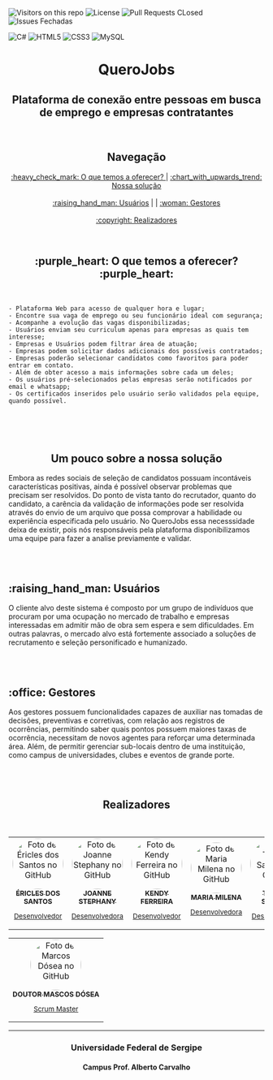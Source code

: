 ![Visitors on this repo](https://visitor-badge-reloaded.herokuapp.com/badge?page_id=marcosdosea.QueroJobs&color=55acb7&style=for-the-badge&logo=Github)
![License](https://img.shields.io/github/license/marcosdosea/QueroJobs?color=Blue&style=for-the-badge)
![Pull Requests CLosed](https://img.shields.io/github/issues-pr-closed/marcosdosea/QueroJObs?color=green&style=for-the-badge)
![Issues Fechadas](https://img.shields.io/github/issues-closed-raw/marcosdosea/QueroJobs?color=purple&style=for-the-badge)

![C#](https://img.shields.io/badge/Csharp-%23007ACC.svg?style=for-the-badge&logo=Csharp&logoColor=white)
![HTML5](https://img.shields.io/badge/html5-%23E34F26.svg?style=for-the-badge&logo=html5&logoColor=white)
![CSS3](https://img.shields.io/badge/css3-%231572B6.svg?style=for-the-badge&logo=css3&logoColor=white)
![MySQL](https://img.shields.io/badge/mysql-%23316192.svg?style=for-the-badge&logo=mysql&logoColor=white)

<h1 align=center> QueroJobs </h1>

<h2 align=center id="objetivo">  Plataforma de conexão entre pessoas em busca de emprego e empresas contratantes </h2>

<br>

<h2 align=center> Navegação </h2>
<p align="center">
 <a href="#objetivo"> :heavy_check_mark: O que temos a oferecer? </a> |
 <a href="#solucao"> :chart_with_upwards_trend: Nossa solução </a>  <br><br>
 <a href="#usuarios"> :raising_hand_man: Usuários</a> | |
 <a href="#gestores"> :woman: Gestores</a>  <br><br>
 <a href="#autor"> 	:copyright: Realizadores</a>
</p>


<br>
<h2 align=center id="objetivo">  :purple_heart: O que temos a oferecer? :purple_heart:</h2>
<br>

    - Plataforma Web para acesso de qualquer hora e lugar;
    - Encontre sua vaga de emprego ou seu funcionário ideal com segurança; 
    - Acompanhe a evolução das vagas disponibilizadas;
    - Usuários enviam seu curriculum apenas para empresas as quais tem interesse;
    - Empresas e Usuários podem filtrar área de atuação;
    - Empresas podem solicitar dados adicionais dos possíveis contratados;
    - Empresas poderão selecionar candidatos como favoritos para poder entrar em contato. 
    - Além de obter acesso a mais informações sobre cada um deles;
    - Os usuários pré-selecionados pelas empresas serão notificados por email e whatsapp;
    - Os certificados inseridos pelo usuário serão validados pela equipe, quando possível.


<br><br><br>


<h2 align=center id="solucao"> Um pouco sobre a nossa solução </h2>

   Embora as redes sociais de seleção de candidatos possuam incontáveis características positivas, ainda é possível observar problemas que precisam ser resolvidos. Do ponto de vista tanto do recrutador, quanto do candidato, a carência da validação de informações pode ser resolvida através do envio de um arquivo que possa comprovar a habilidade ou experiência especificada pelo usuário. No QueroJobs essa necesssidade deixa de existir, pois nós responsáveis pela plataforma disponibilizamos uma equipe para fazer a analise previamente e validar.

<br><br>

<h2 id="usuarios">  :raising_hand_man: Usuários</h2>

   O cliente alvo deste sistema é composto por um grupo de indivíduos que procuram por uma ocupação no mercado de trabalho e empresas interessadas em admitir mão de obra sem espera e sem dificuldades. Em outras palavras, o mercado alvo está fortemente associado a soluções de recrutamento e seleção personificado e humanizado.

<br><br>

<h2 id="gestores">:office: Gestores</h2>

   Aos gestores possuem funcionalidades capazes de auxiliar nas tomadas de decisões, preventivas e corretivas, com relação aos registros de ocorrências, permitindo saber quais pontos possuem maiores taxas de ocorrência, necessitam de novos agentes para reforçar uma determinada área. Além, de permitir gerenciar sub-locais dentro de uma instituição, como campus de universidades, clubes e eventos de grande porte.

<br><br>


<h2 id="autor" align=center>Realizadores </h2>
<br>
<table align="center">
  <tr>
    <td align="center">
      <a href="https://github.com/Ericles-Porty" target="_blank">
        <img style="border-radius:100px;" src="https://avatars.githubusercontent.com/u/67772327?v=4" width="100px;" alt="Foto de Éricles dos Santos no GitHub"/><br>
        <sub>
          <b>ÉRICLES DOS SANTOS</b>
          <p>Desenvolvedor</p>
        </sub>
      </a>
    </td>
    <td align="center">
      <a href="https://github.com/joannestephany" target="_blank">
        <img style="border-radius:100px;" src="https://avatars.githubusercontent.com/u/58868281?v=4"  width="100px;" alt="Foto de Joanne Stephany no GitHub"/><br>
        <sub>
          <b>JOANNE STEPHANY</b>
          <p>Desenvolvedora</p>
        </sub>
      </a>
    </td>
    <td align="center">
      <a href="https://github.com/Kendy619" target="_blank">
        <img style="border-radius:100px;" src="https://avatars.githubusercontent.com/u/68467958?v=4" target="_blank"  width="100px;" alt="Foto de Kendy Ferreira no GitHub"/><br>
        <sub>
          <b>KENDY FERREIRA</b>
          <p>Desenvolvedor</p>
        </sub>
      </a>
    </td>
    <td align="center" >
      <a href="https://github.com/MariaMilena" target="_blank">
        <img style="border-radius:100px;" src="https://avatars.githubusercontent.com/u/65188572?v=4" target="_blank"  width="100px;" alt="Foto de Maria Milena no GitHub"/><br>
        <sub>
          <b>MARIA MILENA</b>
          <p>Desenvolvedora</p>
        </sub>
      </a>
    </td>
    <td align="center">
      <a href="https://github.com/XxthiagoboyXx" target="_blank">
        <img style="border-radius:100px;" src="https://avatars.githubusercontent.com/u/72053163?v=4" width="100px;" alt="Foto de Thiago Santos no GitHub"/><br>
        <sub>
          <b>THIAGO SANTOS</b>
          <p>Desenvolvedor</p>
        </sub>
      </a>
    </td>
  </tr>
</table>
<table align="center">
  <tr>
    <td align="center">
      <a href="https://github.com/marcosdosea" target="_blank">
        <img style="border-radius:100px;" src="https://avatars.githubusercontent.com/u/7799935?v=4" target="_blank" width="100px;" alt="Foto de Marcos Dósea no GitHub"/><br>
        <sub>
          <b>DOUTOR MASCOS DÓSEA</b>
          <p>Scrum Master</p>
        </sub>
      </a>
    </td>
   </tr>
</table>


***
<h3  align=center>Universidade Federal de Sergipe</h3>
<h4  align=center>Campus Prof. Alberto Carvalho</h4>


